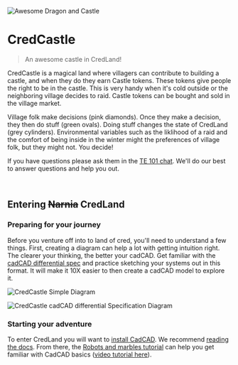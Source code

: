 ![Awesome Dragon and Castle](https://i.imgur.com/L2ozWcF.jpg)

# CredCastle

> An awesome castle in CredLand!

CredCastle is a magical land where villagers can contribute to building a castle, and when they do they earn Castle tokens. These tokens give people the right to be in the castle. This is very handy when it's cold outside or the neighboring village decides to raid. Castle tokens can be bought and sold in the village market.

Village folk make decisions (pink diamonds). Once they make a decision, they then do stuff (green ovals). Doing stuff changes the state of CredLand (grey cylinders). Environmental variables such as the liklihood of a raid and the comfort of being inside in the winter might the preferences of village folk, but they might not. You decide!

If you have questions please ask them in the [TE 101 chat](https://t.me/te101stuff). We'll do our best to answer questions and help you out.

<br>

## Entering ~~Narnia~~ CredLand

### Preparing for your journey

Before you venture off into to land of cred, you'll need to understand a few things. First, creating a diagram can help a lot with getting intuition right. The clearer your thinking, the better your cadCAD. Get familiar with the [cadCAD differential spec](https://community.cadcad.org/t/differential-specification-syntax-key/31) and practice sketching your systems out in this format. It will make it 10X easier to then create a cadCAD model to explore it.

![CredCastle Simple Diagram](https://i.imgur.com/EGdpUsq.png)

![CredCastle cadCAD differential Specification Diagram](https://i.imgur.com/LfEpreH.png)

### Starting your adventure

To enter CredLand you will want to [install CadCAD](https://github.com/BlockScience/cadCAD). We recommend [reading the docs](https://github.com/cadCAD-org/cadCAD/tree/master/documentation). From there, the [Robots and marbles tutorial](https://github.com/BlockScience/cadCAD/blob/master/tutorials/robot-marbles-part-1/robot-marbles-part-1.ipynb) can help you get familiar with CadCAD basics ([video tutorial here](https://www.youtube.com/watch?v=uJEiYHRWA9g&feature=youtu.be)).
